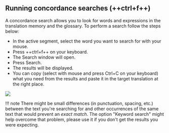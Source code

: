 ## Running concordance searches (++ctrl+f++)

A concordance search allows you to look for words and expressions in the translation memory and the glossary. To perform a search follow the steps below:

  * In the active segment, select the word you want to search for with your mouse.
  * Press ++ctrl+f++ on your keyboard.
  * The Search window will open.
  * Press Search. 
  * The results will be displayed.
  * You can copy (select with mouse and press Ctrl+C on your keyboard) what you need from the results and paste it in the target translation at the right place.

![](assets/38_concordance_search.jpg)

<!-- {==

:point_right_tone4: There might be small differences (in punctuation, spacing, etc.) between the text you're searching for and other occurrences of the same text that would prevent an *exact match*. The option "Keyword search" might help overcome that problem, please use it if you don't get the results you were expecting.

==} -->

!!! note
    There might be small differences (in punctuation, spacing, etc.) between the text you're searching for and other occurrences of the same text that would prevent an *exact match*. The option "Keyword search" might help overcome that problem, please use it if you don't get the results you were expecting.